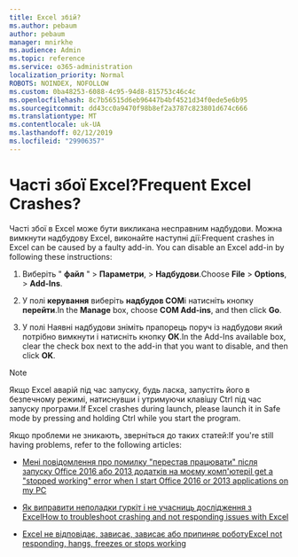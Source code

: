 ```yaml
---
title: Excel збій?
ms.author: pebaum
author: pebaum
manager: mnirkhe
ms.audience: Admin
ms.topic: reference
ms.service: o365-administration
localization_priority: Normal
ROBOTS: NOINDEX, NOFOLLOW
ms.custom: 0ba48253-6088-4c95-94d8-815753c46c4c
ms.openlocfilehash: 8c7b56515d6eb96447b4bf4521d34f0ede5e6b95
ms.sourcegitcommit: dd43cc0a9470f98b8ef2a3787c823801d674c666
ms.translationtype: MT
ms.contentlocale: uk-UA
ms.lasthandoff: 02/12/2019
ms.locfileid: "29906357"
---
```

# <a name="frequent-excel-crashes"></a><span data-ttu-id="1aafa-102">Часті збої Excel?</span><span class="sxs-lookup"><span data-stu-id="1aafa-102">Frequent Excel Crashes?</span></span>

<span data-ttu-id="1aafa-p101">Часті збої в Excel може бути викликана несправним надбудови. Можна вимкнути надбудову Excel, виконайте наступні дії:</span><span class="sxs-lookup"><span data-stu-id="1aafa-p101">Frequent crashes in Excel can be caused by a faulty add-in. You can disable an Excel add-in by following these instructions:</span></span>
  
1. <span data-ttu-id="1aafa-105">Виберіть " **файл** " \> **Параметри**, \> **Надбудови**.</span><span class="sxs-lookup"><span data-stu-id="1aafa-105">Choose **File** \> **Options**, \> **Add-Ins**.</span></span>
    
2. <span data-ttu-id="1aafa-106">У полі **керування** виберіть **надбудов COM**і натисніть кнопку **перейти**.</span><span class="sxs-lookup"><span data-stu-id="1aafa-106">In the **Manage** box, choose **COM Add-ins**, and then click **Go**.</span></span>
    
3. <span data-ttu-id="1aafa-107">У полі Наявні надбудови зніміть прапорець поруч із надбудови який потрібно вимкнути і натисніть кнопку **ОК**.</span><span class="sxs-lookup"><span data-stu-id="1aafa-107">In the Add-Ins available box, clear the check box next to the add-in that you want to disable, and then click **OK**.</span></span>
    
> [!NOTE]
> <span data-ttu-id="1aafa-108">Якщо Excel аварій під час запуску, будь ласка, запустіть його в безпечному режимі, натиснувши і утримуючи клавішу Ctrl під час запуску програми.</span><span class="sxs-lookup"><span data-stu-id="1aafa-108">If Excel crashes during launch, please launch it in Safe mode by pressing and holding Ctrl while you start the program.</span></span> 
  
<span data-ttu-id="1aafa-109">Якщо проблеми не зникають, зверніться до таких статей:</span><span class="sxs-lookup"><span data-stu-id="1aafa-109">If you're still having problems, refer to the following articles:</span></span>
  
- [<span data-ttu-id="1aafa-110">Мені повідомлення про помилку "перестав працювати" після запуску Office 2016 або 2013 додатків на моєму комп'ютері</span><span class="sxs-lookup"><span data-stu-id="1aafa-110">I get a "stopped working" error when I start Office 2016 or 2013 applications on my PC</span></span>](https://support.office.com/article/52bd7985-4e99-4a35-84c8-2d9b8301a2fa.aspx)
    
- [<span data-ttu-id="1aafa-111">Як виправити неполадки гуркіт і не учасниць дослідження з Excel</span><span class="sxs-lookup"><span data-stu-id="1aafa-111">How to troubleshoot crashing and not responding issues with Excel</span></span>](https://support.microsoft.com/help/2758592/how-to-troubleshoot-crashing-and-not-responding-issues-with-excel)
    
- [<span data-ttu-id="1aafa-112">Excel не відповідає, зависає, зависає або припиняє роботу</span><span class="sxs-lookup"><span data-stu-id="1aafa-112">Excel not responding, hangs, freezes or stops working</span></span>](https://support.office.com/article/37e7d3c9-9e84-40bf-a805-4ca6853a1ff4.aspx)
    
